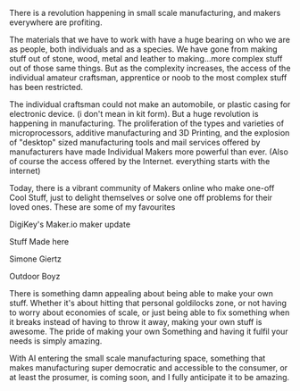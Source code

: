 There is a revolution happening in small scale manufacturing, and makers everywhere are profiting.

The materials that we have to work with have a huge bearing on who we are as people, both individuals and as a species. We have gone from making stuff out of stone, wood, metal and leather to making...more complex stuff out of those same things. But as the complexity increases, the access of the individual amateur craftsman, apprentice or noob to the most complex stuff has been restricted. 


The individual craftsman could not make an automobile, or plastic casing for electronic device. (i don't mean in kit form). But a huge revolution is happening in manufacturing. The proliferation of the types and varieties of microprocessors, additive manufacturing and 3D Printing, and the explosion of "desktop" sized manufacturing tools and mail services offered by manufacturers have made Individual Makers more powerful than ever. (Also of course the access offered by the Internet. everything starts with the internet)

Today, there is a vibrant community of Makers online who make one-off Cool Stuff, just to delight themselves or solve one off problems for their loved ones. These are some of my favourites

DigiKey's Maker.io maker update 

Stuff Made here

Simone Giertz

Outdoor Boyz



There is something damn appealing about being able to make your own stuff. Whether it's about hitting that personal goldilocks zone, or not having to worry about economies of scale, or just being able to fix something when it breaks instead of having to throw it away, making your own stuff is awesome. The pride of making your own Something and having it fulfil your needs is simply amazing. 

With AI entering the small scale manufacturing space, something that makes manufacturing super democratic and accessible to the consumer, or at least the prosumer, is coming soon, and I fully anticipate it to be amazing.